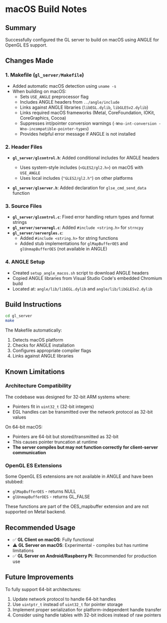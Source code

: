# macOS Build Notes

## Summary
Successfully configured the GL server to build on macOS using ANGLE for OpenGL ES support.

## Changes Made

### 1. Makefile (`gl_server/Makefile`)
- Added automatic macOS detection using `uname -s`
- When building on macOS:
  - Sets `USE_ANGLE` preprocessor flag
  - Includes ANGLE headers from `../angle/include`
  - Links against ANGLE libraries (`libEGL.dylib`, `libGLESv2.dylib`)
  - Links required macOS frameworks (Metal, CoreFoundation, IOKit, CoreGraphics, Cocoa)
  - Suppresses int/pointer conversion warnings (`-Wno-int-conversion -Wno-incompatible-pointer-types`)
  - Provides helpful error message if ANGLE is not installed

### 2. Header Files
- **`gl_server/glcontrol.h`**: Added conditional includes for ANGLE headers
  - Uses system-style includes (`<GLES2/gl2.h>`) on macOS with `USE_ANGLE`
  - Uses local includes (`"GLES2/gl2.h"`) on other platforms

- **`gl_server/glserver.h`**: Added declaration for `glse_cmd_send_data` function

### 3. Source Files
- **`gl_server/glcontrol.c`**: Fixed error handling return types and format strings
- **`gl_server/serveregl.c`**: Added `#include <string.h>` for `strncpy`
- **`gl_server/servergles.c`**: 
  - Added `#include <string.h>` for string functions
  - Added stub implementations for `glMapBufferOES` and `glUnmapBufferOES` (not available in ANGLE)

### 4. ANGLE Setup
- Created `setup_angle_macos.sh` script to download ANGLE headers
- Copied ANGLE libraries from Visual Studio Code's embedded Chromium build
- Located at: `angle/lib/libEGL.dylib` and `angle/lib/libGLESv2.dylib`

## Build Instructions

```bash
cd gl_server
make
```

The Makefile automatically:
1. Detects macOS platform
2. Checks for ANGLE installation
3. Configures appropriate compiler flags
4. Links against ANGLE libraries

## Known Limitations

### Architecture Compatibility
The codebase was designed for 32-bit ARM systems where:
- Pointers fit in `uint32_t` (32-bit integers)
- EGL handles can be transmitted over the network protocol as 32-bit values

On 64-bit macOS:
- Pointers are 64-bit but stored/transmitted as 32-bit
- This causes pointer truncation at runtime
- **The server compiles but may not function correctly for client-server communication**

### OpenGL ES Extensions
Some OpenGL ES extensions are not available in ANGLE and have been stubbed:
- `glMapBufferOES` - returns NULL
- `glUnmapBufferOES` - returns GL_FALSE

These functions are part of the OES_mapbuffer extension and are not supported on Metal backend.

## Recommended Usage

- ✅ **GL Client on macOS**: Fully functional
- ⚠️ **GL Server on macOS**: Experimental - compiles but has runtime limitations
- ✅ **GL Server on Android/Raspberry Pi**: Recommended for production use

## Future Improvements

To fully support 64-bit architectures:
1. Update network protocol to handle 64-bit handles
2. Use `uintptr_t` instead of `uint32_t` for pointer storage
3. Implement proper serialization for platform-independent handle transfer
4. Consider using handle tables with 32-bit indices instead of raw pointers
